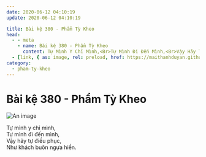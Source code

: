 ```yaml
---
date: 2020-06-12 04:10:19
update: 2020-06-12 04:10:19

title: Bài kệ 380 - Phẩm Tỳ Kheo
head:
  - - meta
    - name: Bài kệ 380 - Phẩm Tỳ Kheo
      content: Tự Mình Y Chỉ Mình,<Br>Tự Mình Đi Đến Mình,<Br>Vậy Hãy Tự Điều Phục,<Br>Như Khách Buôn Ngựa Hiền.<Br>
  - [link, { as: image, rel: preload, href: https://maithanhduyan.github.io/kinh-phap-cu/img/pham-ty-kheo/pham-ty-kheo-380.jpg }]
category:
  - pham-ty-kheo
---
```


# Bài kệ 380 - Phẩm Tỳ Kheo

![An image](/img/pham-ty-kheo/pham-ty-kheo-380.jpg)

Tự mình y chỉ mình,<br>Tự mình đi đến mình,<br>Vậy hãy tự điều phục,<br>Như khách buôn ngựa hiền.<br>

